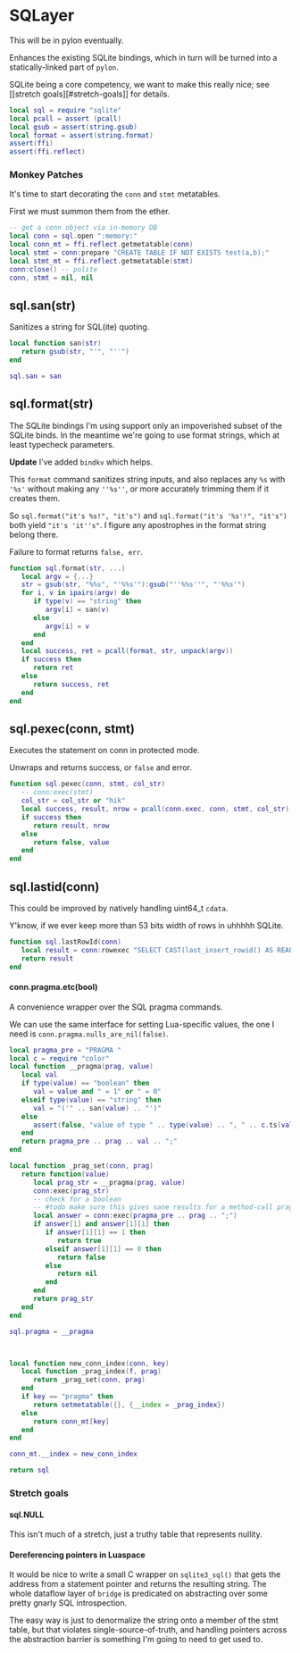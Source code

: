 # SQLayer

This will be in pylon eventually.


Enhances the existing SQLite bindings, which in turn will be turned into a
statically-linked part of ``pylon``.


SQLite being a core competency, we want to make this really nice; see
[[stretch goals][#stretch-goals]] for details.

```lua
local sql = require "sqlite"
local pcall = assert (pcall)
local gsub = assert(string.gsub)
local format = assert(string.format)
assert(ffi)
assert(ffi.reflect)
```
### Monkey Patches

It's time to start decorating the ``conn`` and ``stmt`` metatables.


First we must summon them from the ether.

```lua
-- get a conn object via in-memory DB
local conn = sql.open ":memory:"
local conn_mt = ffi.reflect.getmetatable(conn)
local stmt = conn:prepare "CREATE TABLE IF NOT EXISTS test(a,b);"
local stmt_mt = ffi.reflect.getmetatable(stmt)
conn:close() -- polite
conn, stmt = nil, nil
```
## sql.san(str)

Sanitizes a string for SQL(ite) quoting.

```lua
local function san(str)
   return gsub(str, "'", "''")
end

sql.san = san
```
## sql.format(str)

The SQLite bindings I'm using support only an impoverished subset of the
SQLite binds.  In the meantime we're going to use format strings, which at
least typecheck parameters.


**Update** I've added ``bindkv`` which helps.


This ``format`` command sanitizes string inputs, and also replaces any ``%s``
with ``'%s'`` without making any ``''%s''``, or more accurately trimming them
if it creates them.


So ``sql.format("it's %s!", "it's")`` and ``sql.format("it's '%s'!", "it's")``
both yield ``"it's 'it''s"``.  I figure any apostrophes in the format string
belong there.


Failure to format returns ``false, err``.

```lua
function sql.format(str, ...)
   local argv = {...}
   str = gsub(str, "%%s", "'%%s'"):gsub("''%%s''", "'%%s'")
   for i, v in ipairs(argv) do
      if type(v) == "string" then
         argv[i] = san(v)
      else
         argv[i] = v
      end
   end
   local success, ret = pcall(format, str, unpack(argv))
   if success then
      return ret
   else
      return success, ret
   end
end
```
## sql.pexec(conn, stmt)

Executes the statement on conn in protected mode.


Unwraps and returns success, or ``false`` and error.

```lua
function sql.pexec(conn, stmt, col_str)
   -- conn:exec(stmt)
   col_str = col_str or "hik"
   local success, result, nrow = pcall(conn.exec, conn, stmt, col_str)
   if success then
      return result, nrow
   else
      return false, value
   end
end
```
## sql.lastid(conn)

This could be improved by natively handling uint64_t ``cdata``.


Y'know, if we ever keep more than 53 bits width of rows in uhhhhh SQLite.

```lua
function sql.lastRowId(conn)
   local result = conn:rowexec "SELECT CAST(last_insert_rowid() AS REAL)"
   return result
end
```
#### conn.pragma.etc(bool)

A convenience wrapper over the SQL pragma commands.


We can use the same interface for setting Lua-specific values, the one I need
is ``conn.pragma.nulls_are_nil(false)``.


```lua
local pragma_pre = "PRAGMA "
local c = require "color"
local function __pragma(prag, value)
   local val
   if type(value) == "boolean" then
      val = value and " = 1" or " = 0"
   elseif type(value) == "string" then
      val = "('" .. san(value) .. "')"
   else
      assert(false, "value of type " .. type(value) .. ", " .. c.ts(value))
   end
   return pragma_pre .. prag .. val .. ";"
end

local function _prag_set(conn, prag)
   return function(value)
      local prag_str = __pragma(prag, value)
      conn:exec(prag_str)
      -- check for a boolean
      -- #todo make sure this gives sane results for a method-call pragma
      local answer = conn:exec(pragma_pre .. prag .. ";")
      if answer[1] and answer[1][1] then
         if answer[1][1] == 1 then
            return true
         elseif answer[1][1] == 0 then
            return false
         else
            return nil
         end
      end
      return prag_str
   end
end

sql.pragma = __pragma



local function new_conn_index(conn, key)
   local function _prag_index(f, prag)
      return _prag_set(conn, prag)
   end
   if key == "pragma" then
      return setmetatable({}, {__index = _prag_index})
   else
      return conn_mt[key]
   end
end

conn_mt.__index = new_conn_index
```
```lua
return sql
```
### Stretch goals



#### sql.NULL

This isn't much of a stretch, just a truthy table that represents nullity.


#### Dereferencing pointers in Luaspace

It would be nice to write a small C wrapper on ``sqlite3_sql()`` that gets the
address from a statement pointer and returns the resulting string.  The whole
dataflow layer of ``bridge`` is predicated on abstracting over some pretty
gnarly SQL introspection.


The easy way is just to denormalize the string onto a member of the stmt
table, but that violates single-source-of-truth, and handling pointers across
the abstraction barrier is something I'm going to need to get used to.










